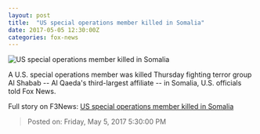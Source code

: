 ```yaml
---
layout: post
title:  "US special operations member killed in Somalia"
date: 2017-05-05 12:30:00Z
categories: fox-news
---
```


![US special operations member killed in Somalia](http://a57.foxnews.com/media2.foxnews.com/BrightCove/694940094001/2016/03/08/876/493/694940094001_4791376488001_53406010-467a-47d7-97a2-0633d8d0bc39.jpg?ve=1&tl=1)

A U.S. special operations member was killed Thursday fighting terror group Al Shabab -- Al Qaeda's third-largest affiliate -- in Somalia, U.S. officials told Fox News.


Full story on F3News: [US special operations member killed in Somalia](http://www.f3nws.com/n/rh4S3B)

> Posted on: Friday, May 5, 2017 5:30:00 PM
